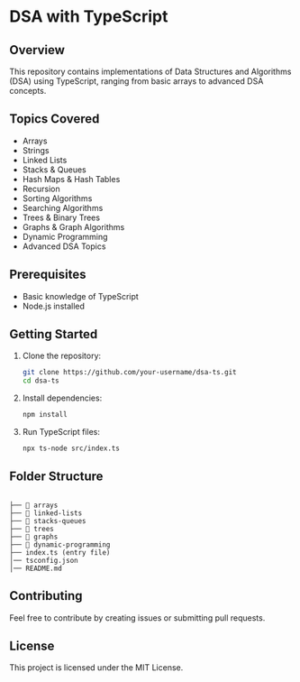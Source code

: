 # DSA with TypeScript

## Overview
This repository contains implementations of Data Structures and Algorithms (DSA) using TypeScript, ranging from basic arrays to advanced DSA concepts.

## Topics Covered
- Arrays
- Strings
- Linked Lists
- Stacks & Queues
- Hash Maps & Hash Tables
- Recursion
- Sorting Algorithms
- Searching Algorithms
- Trees & Binary Trees
- Graphs & Graph Algorithms
- Dynamic Programming
- Advanced DSA Topics

## Prerequisites
- Basic knowledge of TypeScript
- Node.js installed

## Getting Started
1. Clone the repository:
   ```sh
   git clone https://github.com/your-username/dsa-ts.git
   cd dsa-ts
   ```
2. Install dependencies:
   ```sh
   npm install
   ```
3. Run TypeScript files:
   ```sh
   npx ts-node src/index.ts
   ```

## Folder Structure
```

├── 📂 arrays
├── 📂 linked-lists
├── 📂 stacks-queues
├── 📂 trees
├── 📂 graphs
├── 📂 dynamic-programming
├── index.ts (entry file)
│── tsconfig.json
│── README.md
```

## Contributing
Feel free to contribute by creating issues or submitting pull requests.

## License
This project is licensed under the MIT License.
